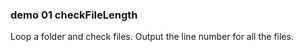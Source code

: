 ### demo 01 checkFileLength

Loop a folder and check files. Output the line number for all the files.
